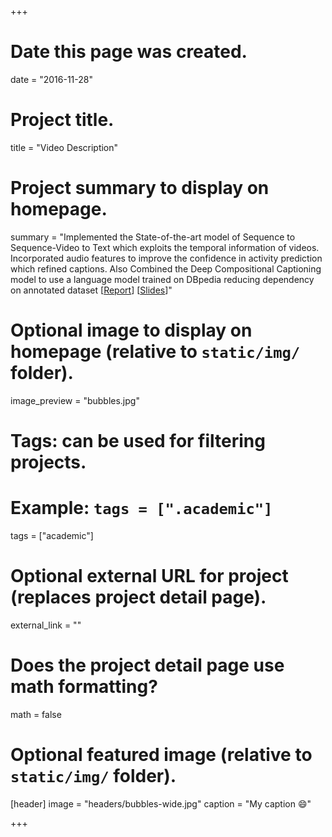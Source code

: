 +++
# Date this page was created.
date = "2016-11-28"

# Project title.
title = "Video Description"

# Project summary to display on homepage.
summary = "Implemented the State-of-the-art model of Sequence to Sequence-Video to Text which exploits the temporal information of videos. Incorporated audio features to improve the confidence in activity prediction which refined captions. Also Combined the Deep Compositional Captioning model to use a language model trained on DBpedia reducing dependency on annotated dataset [[Report](http://spjain.github.io/resources/video-description.pdf)] [[Slides](http://spjain.github.io/resources/video-description-slides.pdf)]"

# Optional image to display on homepage (relative to `static/img/` folder).
image_preview = "bubbles.jpg"

# Tags: can be used for filtering projects.
# Example: `tags = [".academic"]`
tags = ["academic"]

# Optional external URL for project (replaces project detail page).
external_link = ""

# Does the project detail page use math formatting?
math = false

# Optional featured image (relative to `static/img/` folder).
[header]
image = "headers/bubbles-wide.jpg"
caption = "My caption :smile:"

+++

